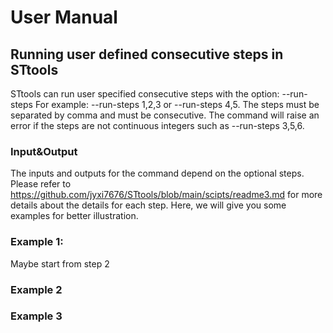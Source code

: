 
# User Manual
## Running user defined consecutive steps in STtools
STtools can run user specified consecutive steps with the option: --run-steps
For example: --run-steps 1,2,3 or --run-steps 4,5. The steps must be separated by comma and must be consecutive. The command will raise an error if the steps are not continuous integers such as --run-steps 3,5,6.

### Input&Output
  The inputs and outputs for the command depend on the optional steps. Please refer to https://github.com/jyxi7676/STtools/blob/main/scipts/readme3.md for more details about the details for each step. Here, we will give you some examples for better illustration.
 

### Example 1:
Maybe start from step 2
### Example 2

### Example 3
 
